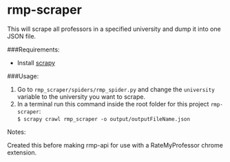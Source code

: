 # rmp-scraper

This will scrape all professors in a specified university and dump it into one JSON file.

###Requirements:

* Install [scrapy](http://doc.scrapy.org/en/latest/intro/install.html)

###Usage:

1. Go to ```rmp_scraper/spiders/rmp_spider.py``` and change the ```university``` variable to the university you want to scrape.
2. In a terminal run this command inside the root folder for this project ```rmp-scraper```:  
```$ scrapy crawl rmp_scraper -o output/outputFileName.json```

Notes:

Created this before making rmp-api for use with a RateMyProfessor chrome extension.
